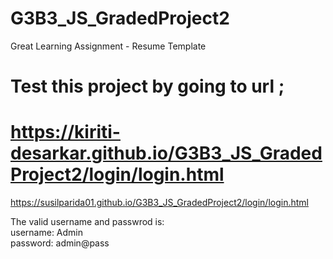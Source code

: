 # G3B3_JS_GradedProject2
Great Learning Assignment - Resume Template

# Test this project by going to url ;
# https://kiriti-desarkar.github.io/G3B3_JS_GradedProject2/login/login.html

https://susilparida01.github.io/G3B3_JS_GradedProject2/login/login.html

The valid username and passwrod is:  
username: Admin  
password: admin@pass  
